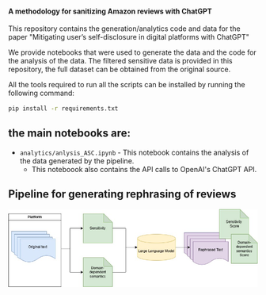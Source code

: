 #### A methodology for sanitizing Amazon reviews with ChatGPT

This repository contains the generation/analytics code and data for the paper "Mitigating user’s self-disclosure in digital platforms with ChatGPT"


We provide notebooks that were used to generate the data and the code for the analysis of the data. 
The filtered sensitive data is provided in this repository, the full dataset can be obtained from the original source.

All the tools required to run all the scripts can be installed by running the following command:
```bash
pip install -r requirements.txt
```

## the main notebooks are:
- `analytics/anlysis_ASC.ipynb` - This notebook contains the analysis of the data generated by the pipeline.
    - This noteboook also contains the API calls to OpenAI's ChatGPT API.


## Pipeline for generating rephrasing of reviews

![Pipeline](./pipeline.jpeg)

